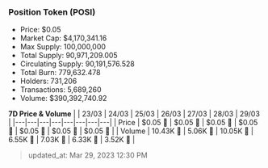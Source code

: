 
  ### Position Token (POSI)
  - Price: $0.05
  - Market Cap: $4,170,341.16
  - Max Supply: 100,000,000
  - Total Supply: 90,971,209.005
  - Circulating Supply: 90,191,576.528
  - Total Burn: 779,632.478
  - Holders: 731,206
  - Transactions: 5,689,260
  - Volume: $390,392,740.92

  **7D Price & Volume**
  | | 23&#x2F;03 | 24&#x2F;03 | 25&#x2F;03 | 26&#x2F;03 | 27&#x2F;03 | 28&#x2F;03 | 29&#x2F;03 |
  |---|---|---|---|---|---|---|---|
  | Price | $0.05 🔻 | $0.05 🔻 | $0.05 🚀 | $0.05 🔻 | $0.05 🔻 | $0.05 🔻 | $0.05 🚀 |
  | Volume | 10.43K 🔻 | 5.06K 🔻 | 10.05K 🚀 | 6.55K 🔻 | 7.03K 🚀 | 6.33K 🔻 | 3.52K 🔻 |

  > updated_at: Mar 29, 2023 12:30 PM
